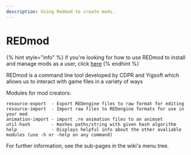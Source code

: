```yaml
---
description: Using Redmod to create mods.
---
```


# REDmod

{% hint style="info" %}
if you're looking for how to use REDmod to install and manage mods as a user, click [here](../../modding-guides/world-editing/adding-locations-and-structures-with-archivexl.md)
{% endhint %}

REDmod is a command line tool developed by CDPR and Yigsoft which allows us to interact with game files in a variety of ways

Modules for mod creators:

```
resource-export  - Export REDengine files to raw format for editing
resource-import  - Import raw files to REDengine formats for use in your mod
animation-import - import .re animation files to an animset
util-hash        - Hashes paths/string with given hash algorithm
help             - Displays helpful info about the other avaliable modules (use -h or -help on any command)
```

For further information, see the sub-pages in the wiki's menu tree.
